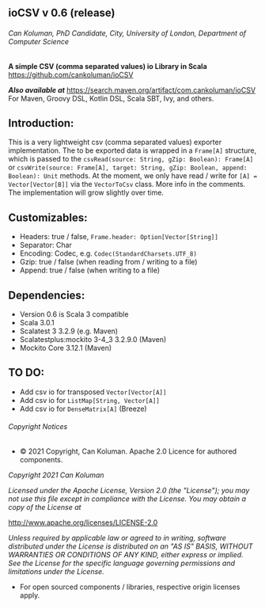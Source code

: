 ## ioCSV v 0.6 (release)
###### Can Koluman, PhD Candidate, City, University of London, Department of Computer Science

**A simple CSV (comma separated values) io Library in Scala**
https://github.com/cankoluman/ioCSV

***Also available at***
https://search.maven.org/artifact/com.cankoluman/ioCSV
For Maven, Groovy DSL, Kotlin DSL, Scala SBT, Ivy, and others. 

Introduction:
-
This is a very lightweight csv (comma separated values) exporter implementation.
The to be exported data is wrapped in a `Frame[A]` structure, 
which is passed to the `csvRead(source: String, gZip: Boolean): Frame[A]` 
or `csvWrite(source: Frame[A], target: String, gZip: Boolean, append: Boolean): Unit` 
methods. At the moment, we only have 
read / write for `[A] = Vector[Vector[B]]` via the `VectorToCsv` class. More info in the comments.
The implementation will grow slightly over time.  

Customizables:
- 
- Headers: true / false, `Frame.header: Option[Vector[String]]`
- Separator: Char
- Encoding: Codec, e.g. `Codec(StandardCharsets.UTF_8)`
- Gzip: true / false (when reading from / writing to a file)
- Append: true / false (when writing to a file)

Dependencies:
-
- Version 0.6 is Scala 3 compatible
- Scala 3.0.1
- Scalatest 3 3.2.9 (e.g. Maven)
- Scalatestplus:mockito 3-4_3 3.2.9.0 (Maven)
- Mockito Core 3.12.1 (Maven)

TO DO:
-
- Add csv io for transposed `Vector[Vector[A]]`
- Add csv io for `ListMap[String, Vector[A]]`
- Add csv io for `DenseMatrix[A]` (Breeze)



###### Copyright Notices
- &copy; 2021 Copyright, Can Koluman. Apache 2.0 Licence for authored components.

_Copyright 2021 Can Koluman_

_Licensed under the Apache License, Version 2.0 (the "License");
you may not use this file except in compliance with the License.
You may obtain a copy of the License at_

 http://www.apache.org/licenses/LICENSE-2.0

_Unless required by applicable law or agreed to in writing, software
distributed under the License is distributed on an "AS IS" BASIS,
WITHOUT WARRANTIES OR CONDITIONS OF ANY KIND, either express or implied.
See the License for the specific language governing permissions and
limitations under the License._

- For  open sourced components / libraries, respective origin licenses apply.


